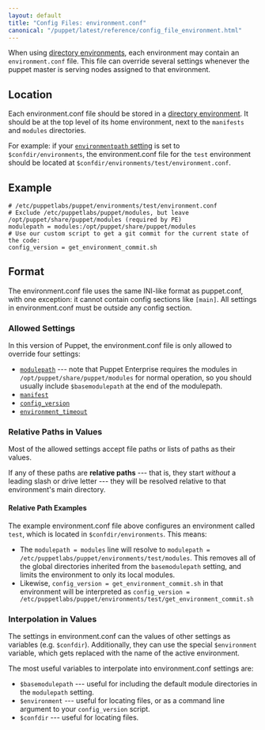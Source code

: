 ```yaml
---
layout: default
title: "Config Files: environment.conf"
canonical: "/puppet/latest/reference/config_file_environment.html"
---
```


[directory environments]: ./environments.html
[environmentpath]: ./environments.html#about-environmentpath
[modulepath]: /references/3.6.latest/configuration.html#modulepath
[manifest]: /references/3.6.latest/configuration.html#manifest
[config_version]: /references/3.6.latest/configuration.html#configversion
[environment_timeout]: /references/3.6.latest/configuration.html#environmenttimeout

When using [directory environments][], each environment may contain an `environment.conf` file. This file can override several settings whenever the puppet master is serving nodes assigned to that environment.

## Location

Each environment.conf file should be stored in a [directory environment][directory environments]. It should be at the top level of its home environment, next to the `manifests` and `modules` directories.

For example: if your [`environmentpath` setting][environmentpath] is set to `$confdir/environments`, the environment.conf file for the `test` environment should be located at `$confdir/environments/test/environment.conf`.

## Example

    # /etc/puppetlabs/puppet/environments/test/environment.conf
    # Exclude /etc/puppetlabs/puppet/modules, but leave /opt/puppet/share/puppet/modules (required by PE)
    modulepath = modules:/opt/puppet/share/puppet/modules
    # Use our custom script to get a git commit for the current state of the code:
    config_version = get_environment_commit.sh

## Format

The environment.conf file uses the same INI-like format as puppet.conf, with one exception: it cannot contain config sections like `[main]`. All settings in environment.conf must be outside any config section.

### Allowed Settings

In this version of Puppet, the environment.conf file is only allowed to override four settings:

* [`modulepath`][modulepath] --- note that Puppet Enterprise requires the modules in `/opt/puppet/share/puppet/modules` for normal operation, so you should usually include `$basemodulepath` at the end of the modulepath.
* [`manifest`][manifest]
* [`config_version`][config_version]
* [`environment_timeout`][environment_timeout]

### Relative Paths in Values

Most of the allowed settings accept file paths or lists of paths as their values.

If any of these paths are **relative paths** --- that is, they start _without_ a leading slash or drive letter --- they will be resolved relative to that environment's main directory.

#### Relative Path Examples

The example environment.conf file above configures an environment called `test`, which is located in `$confdir/environments`. This means:

* The `modulepath = modules` line will resolve to `modulepath = /etc/puppetlabs/puppet/environments/test/modules`. This removes all of the global directories inherited from the `basemodulepath` setting, and limits the environment to only its local modules.
* Likewise, `config_version = get_environment_commit.sh` in that environment will be interpreted as `config_version = /etc/puppetlabs/puppet/environments/test/get_environment_commit.sh`

### Interpolation in Values

The settings in environment.conf can the values of other settings as variables (e.g. `$confdir`). Additionally, they can use the special `$environment` variable, which gets replaced with the name of the active environment.

The most useful variables to interpolate into environment.conf settings are:

* `$basemodulepath` --- useful for including the default module directories in the `modulepath` setting.
* `$environment` --- useful for locating files, or as a command line argument to your `config_version` script.
* `$confdir` --- useful for locating files.
